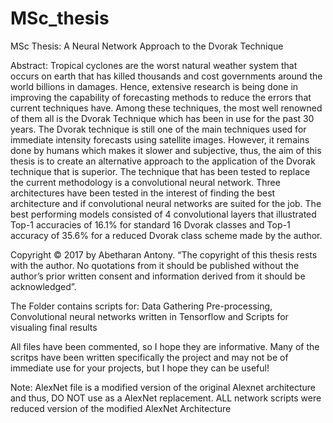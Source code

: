 # MSc_thesis
MSc Thesis: A Neural Network Approach to the Dvorak Technique

Abstract:
Tropical cyclones are the worst natural weather system that occurs on earth that has killed thousands and cost governments around the world billions in damages. Hence, extensive research is being done in improving the capability of forecasting methods to reduce the errors that current techniques have. Among these techniques, the most well renowned of them all is the Dvorak Technique which has been in use for the past 30 years. The Dvorak technique is still one of the main techniques used for immediate intensity forecasts using satellite images. However, it remains done by humans which makes it slower and subjective, thus, the aim of this thesis is to create an alternative approach to the application of the Dvorak technique that is superior. The technique that has been tested to replace the current methodology is a convolutional neural network. Three architectures have been tested in the interest of finding the best architecture and if convolutional neural networks are suited for the job. The best performing models consisted of 4 convolutional layers that illustrated Top-1 accuracies of 16.1% for standard 16 Dvorak classes and Top-1 accuracy of 35.6% for a reduced Dvorak class scheme made by the author.

Copyright &copy; 2017 by Abetharan Antony. “The copyright of this thesis rests with the author. No quotations from it should be published without the author’s prior written consent and information derived from it should be acknowledged”.

The Folder contains scripts for:
Data Gathering Pre-processing, Convolutional neural networks written in Tensorflow and Scripts for visualing final results

All files have been commented, so I hope they are informative. Many of the scritps have been written specifically the project and may not be of immediate use for your projects, but I hope they can be useful!

Note: AlexNet file is a modified version of the original Alexnet architecture and thus, DO NOT use as a AlexNet replacement. 
ALL network scripts were reduced version of the modified AlexNet Architecture 
